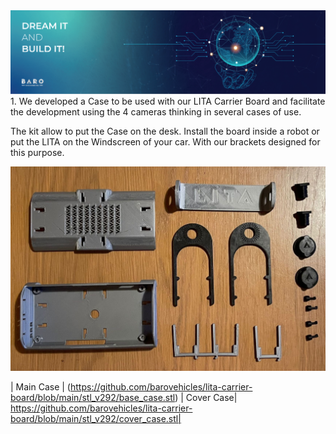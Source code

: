 <img src="./images/Banners-02.png">
1. We developed a Case to be used with our LITA Carrier Board and facilitate the development using the 4 cameras thinking in several cases of use.

The kit allow to put the Case on the desk. Install the board inside a robot or put the LITA on the Windscreen of your car. With our brackets designed for this purpose.

<img src="./images/Lita_case.jpg">


| Main Case | (https://github.com/barovehicles/lita-carrier-board/blob/main/stl_v292/base_case.stl)
| Cover Case| https://github.com/barovehicles/lita-carrier-board/blob/main/stl_v292/cover_case.stl|


